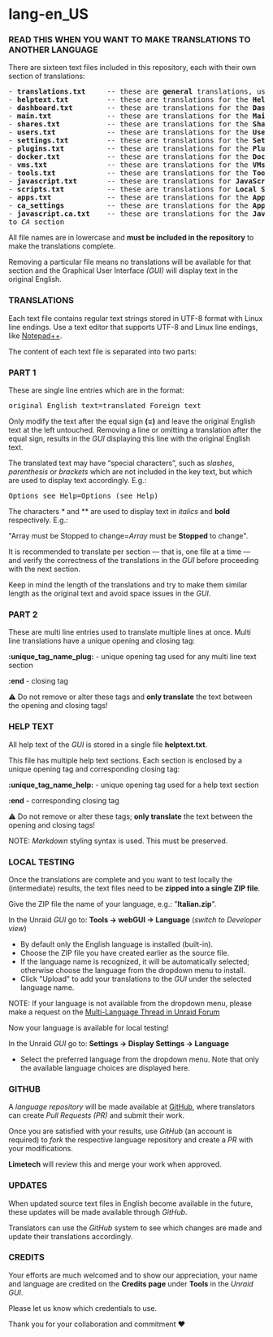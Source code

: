 # lang-en_US

### READ THIS WHEN YOU WANT TO MAKE TRANSLATIONS TO ANOTHER LANGUAGE

There are sixteen text files included in this repository, each with their own section of translations:

<pre>
- <strong>translations.txt</strong>     -- these are <strong>general</strong> translations, used in many sections
- <strong>helptext.txt</strong>         -- these are translations for the <strong>Help</strong> section
- <strong>dashboard.txt</strong>        -- these are translations for the <strong>Dashboard</strong> section
- <strong>main.txt</strong>             -- these are translations for the <strong>Main</strong> section
- <strong>shares.txt</strong>           -- these are translations for the <strong>Shares</strong> section
- <strong>users.txt</strong>            -- these are translations for the <strong>Users</strong> section
- <strong>settings.txt</strong>         -- these are translations for the <strong>Settings</strong> section
- <strong>plugins.txt</strong>          -- these are translations for the <strong>Plugins</strong> section
- <strong>docker.txt</strong>           -- these are translations for the <strong>Docker</strong> section
- <strong>vms.txt</strong>              -- these are translations for the <strong>VMs</strong> section
- <strong>tools.txt</strong>            -- these are translations for the <strong>Tools</strong> section
- <strong>javascript.txt</strong>       -- these are translations for <strong>JavaScript</strong> scripts
- <strong>scripts.txt</strong>          -- these are translations for <strong>Local Scripts</strong>
- <strong>apps.txt</strong>             -- these are translations for the <strong>App</strong> section <em>(CA = Community Applications)</em>
- <strong>ca_settings</strong>          -- these are translations for the <strong>App Settings</strong> <em>(CA)</em>
- <strong>javascript.ca.txt</strong>    -- these are translations for the <strong>JavaScript Scripts</strong> referred
to <em>CA</em> section
</pre>

All file names are in lowercase and <strong>must be included in the repository</strong> to make the translations complete.

Removing a particular file means no translations will be available for that section and the Graphical User Interface *(GUI)* will display text in the original English.

### TRANSLATIONS

Each text file contains regular text strings stored in UTF-8 format with Linux line endings.
Use a text editor that supports UTF-8 and Linux line endings, like [Notepad++](https://notepad-plus-plus.org/downloads).

The content of each text file is separated into two parts:


### PART 1

These are single line entries which are in the format:

<pre>original English text=translated Foreign text</pre>

Only modify the text after the equal sign **(=)** and leave the original English text at the left untouched.
Removing a line or omitting a translation after the equal sign, results in the *GUI* displaying this line with the original English text.

The translated text may have “special characters”, such as *slashes*, *parenthesis* or *brackets* which are not included in the key text,
but which are used to display text accordingly. 
E.g.:

<pre>Options see Help=Options (see Help)</pre>

The characters \* and \*\* are used to display text in *italics* and **bold** respectively. 
E.g.:

"Array must be Stopped to change=*Array* must be **Stopped** to change".

It is recommended to translate per section — that is, one file at a time — and verify the correctness of the translations in the *GUI*
before proceeding with the next section.

Keep in mind the length of the translations and try to make them similar length as the original text and avoid space issues in the *GUI*.


### PART 2

These are multi line entries used to translate multiple lines at once.
Multi line translations have a unique opening and closing tag:

**:unique_tag_name_plug:** - unique opening tag used for any multi line text section

**:end**    - closing tag

⚠️ Do not remove or alter these tags and **only translate** the text between the opening and closing tags!


### HELP TEXT

All help text of the *GUI* is stored in a single file **helptext.txt**.

This file has multiple help text sections. 
Each section is enclosed by a unique opening tag and corresponding closing tag:

**:unique_tag_name_help:** - unique opening tag used for a help text section

**:end**    - corresponding closing tag

⚠️ Do not remove or alter these tags; **only translate** the text between the opening and closing tags!

NOTE: *Markdown* styling syntax is used. This must be preserved.


### LOCAL TESTING

Once the translations are complete and you want to test locally the (intermediate) results, the text files need to be **zipped into a single ZIP file**.

Give the ZIP file the name of your language, e.g.: "**Italian.zip**".

In the Unraid *GUI* go to: **Tools -> webGUI -> Language** (*switch to Developer view*)

- By default only the English language is installed (built-in).
- Choose the ZIP file you have created earlier as the source file.
- If the language name is recognized, it will be automatically selected; otherwise choose the language from the dropdown menu to install.
- Click "Upload" to add your translations to the *GUI* under the selected language name.

NOTE: If your language is not available from the dropdown menu, please make a request on the [Multi-Language Thread in Unraid Forum](https://forums.unraid.net/forum/75-multi-language-section/)

Now your language is available for local testing!

In the Unraid *GUI* go to: **Settings -> Display Settings -> Language**

- Select the preferred language from the dropdown menu. Note that only the available language choices are displayed here.


### GITHUB

A *language repository* will be made available at [GitHub](https://github.com/unraid), where translators can create *Pull Requests (PR)* and submit their work.

Once you are satisfied with your results, use *GitHub* (an account is required) to *fork* the respective language repository and create a *PR* with your modifications.

**Limetech** will review this and merge your work when approved.


### UPDATES

When updated source text files in English become available in the future, these updates will be made available through *GitHub*.

Translators can use the *GitHub* system to see which changes are made and update their translations accordingly.


### CREDITS

Your efforts are much welcomed and to show our appreciation, your name and language are credited on the **Credits page** under **Tools** in the *Unraid GUI*.

Please let us know which credentials to use.

Thank you for your collaboration and commitment ❤️
